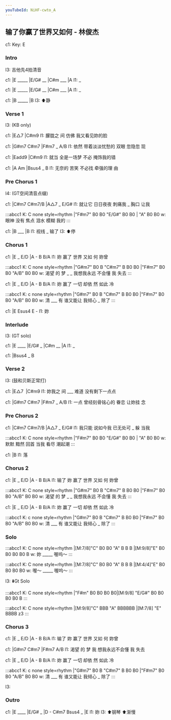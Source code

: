 ```yaml
---
youTubeId: NiHF-cwto_A
---
```


## 输了你赢了世界又如何 - 林俊杰

c1: Key: E

### Intro

l3: 吉他先4拍清音

c1: |E _____ |E/G# __ |C#m ___ |A
l1:  _

c1: |E _____ |E/G# __ |C#m ___ |A
l1:  _

c1: |B _____ |B
l3:           ⬆️静

### Verse 1

l3: (KB only)

c1:       |E△7        |C#m9
l1: 朦胧之 间     仿佛 我又看见妳的脸

c1:     |G#m7           C#m7       |F#m7 _ A/B
l1: 依然 带着淡淡忧愁的 双眼 忽隐忽 现

c1:     |Eadd9          |C#m9
l1: 就当 全是一场梦 不必 掩饰我的错

c1:       |A           Am      |Bsus4 _ B
l1: 无奈的 苦笑 不必找 牵强的理 由

### Pre Chorus 1

l4:            (GT空间清音点缀)

c1:       |C#m7     C#m7/B  |A△7 _  E/G#
l1: 就让它 日日夜夜 刺痛我 _ 胸口   让我

:::abcc1
K: C none style=rhythm
|"F#m7" B0 B0 "E/G#" B0 B0 | "A" B0 B0 
w: 眼神 没有 焦点 泪水 模糊 我的 
:::

c1: |B   ___ |B
l1:  视线      _ 输了
l3:  ⬆️停

### Chorus 1

c1: |E _ E/D     |A    -    B  B/A
l1:  妳      赢了 世界 又如 何 妳曾

:::abcc1
K: C none style=rhythm
|"G#m7" B0 B "C#m7" B B0 B0 |"F#m7" B0 B0 "A/B" B0 B0
w: 渴望  的 梦 _ _ 我想我永远 不会懂 我 失去
:::

c1: |E _ E/D     |A    -    B  B/A
l1:  妳      赢了 一切 却依 然 如此 冷

:::abcc1
K: c none style=rhythm
|"G#m7" B0 B "C#m7" B B0 B0 |"F#m7" B0 B0 "A/B" B0 B0
w: 清 ___ 有 谁又能让 我倾心 _ 除了
:::

c1: |E Esus4 E -
l1:  妳

### Interlude

l3: (GT solo)

c1: |E ____ |E/G# _ |C#m __ |A
l1:  _

c1: |Bsus4 _ B

### Verse 2

l3: (鼓和贝斯正常打)

c1:       |E△7        |C#m9
l1: 妳我之 间 ___ 难道 没有剩下一点点

c1:     |G#m7           C#m7       |F#m7 _ A/B
l1: 一点 曾经刻骨铭心的 眷恋 让妳挂 念

### Pre Chorus 2

c1:       |C#m7     C#m7/B    |A△7 _  E/G#
l1: 我只能 说如今我 已无处可 _ 躲     当我

:::abcc1
K: C none style=rhythm
|"F#m7" B0 B0 "E/G#" B0 B0 | "A" B0 B0 
w: 默默 黯然 回首 当我 看尽 潮起潮
:::

c1: |B
l1:  落

### Chorus 2

c1:     |E _ E/D     |A    -    B  B/A
l1: 输了 妳      赢了 世界 又如 何 妳曾

:::abcc1
K: C none style=rhythm
|"G#m7" B0 B "C#m7" B B0 B0 |"F#m7" B0 B0 "A/B" B0 B0
w: 渴望  的 梦 _ _ 我想我永远 不会懂 我 失去
:::

c1: |E _ E/D     |A    -    B  B/A
l1:  妳      赢了 一切 却依 然 如此 冷

:::abcc1
K: c none style=rhythm
|"G#m7" B0 B "C#m7" B B0 B0 |"F#m7" B0 B0 "A/B" B0 B0
w: 清 ___ 有 谁又能让 我倾心 _ 除了
:::

### Solo

:::abcc1
K: C none style=rhythm
|[M:7/8]"C" B0 B0 "A" B B B |[M:9/8]"E" B0 B0 B0 B0 B
w: 妳 _____ 喔呜～
:::

:::abcc1
K: C none style=rhythm
|[M:7/8]"C" B0 B0 "A" B B B |[M:4/4]"E" B0 B0 B0 B0
w: 喔～ _____ 喔呜～
:::

l3: ⬇️Gt Solo

:::abcc1
K: C none style=rhythm
|"F#m" B0 B0 B0 B0|[M:9/8] "E/G#" B0 B0 B0 B0 B
:::

:::abcc1
K: C none style=rhythm
|[M:9/8]"C" BBB "A" BBBBBB |[M:7/8] "E" BBBB z3
:::

### Chorus 3

c1:     |E _ E/D     |A    -    B  B/A
l1: 输了 妳      赢了 世界 又如 何 妳曾

c1: |G#m7    C#m7  |F#m7           A/B
l1:  渴望 的 梦  我 想我永远不会懂 我 失去


c1: |E _ E/D     |A    -    B  B/A
l1:  妳      赢了 一切 却依 然 如此 冷


:::abcc1
K: c none style=rhythm
|"G#m7" B0 B "C#m7" B B0 B0 |"F#m7" B0 B0 "A/B" B0 B0
w: 清 ___ 有 谁又能让 我倾心 _ 除了
:::

l3:                                               

### Outro

c1: |E  ____ |E/G# _ |D - C#m7  Bsus4 _ |E
l1:  妳
l3:  ⬆️钢琴               ⬆️渐慢
